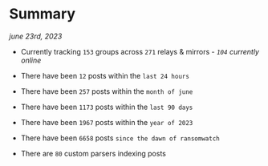 
# Summary
_june 23rd, 2023_

- Currently tracking `153` groups across `271` relays & mirrors - _`104` currently online_

- There have been `12` posts within the `last 24 hours`

- There have been `257` posts within the `month of june`

- There have been `1173` posts within the `last 90 days`

- There have been `1967` posts within the `year of 2023`

- There have been `6658` posts `since the dawn of ransomwatch`

- There are `80` custom parsers indexing posts
